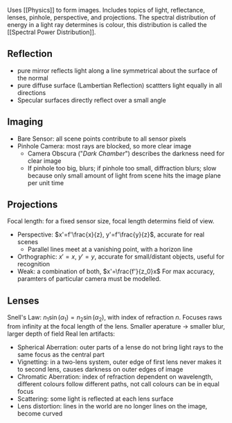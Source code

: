 Uses [[Physics]] to form images. Includes topics of light, reflectance, lenses, pinhole, perspective, and projections. 
The spectral distribution of energy in a light ray determines is colour, this distribution is called the [[Spectral Power Distribution]]. 
## Reflection
- pure mirror reflects light along a line symmetrical about the surface of the normal
- pure diffuse surface (Lambertian Reflection) scattters light equally in all directions
- Specular surfaces directly reflect over a small angle
## Imaging
- Bare Sensor: all scene points contribute to all sensor pixels
- Pinhole Camera: most rays are blocked, so more clear image
	- Camera Obscura ("*Dark Chamber*") describes the darkness need for clear image
	- If pinhole too big, blurs; if pinhole too small, diffraction blurs; slow because only small amount of light from scene hits the image plane per unit time
## Projections
Focal length: for a fixed sensor size, focal length determins field of view. 
- Perspective: $x'=f'\frac{x}{z}, y'=f'\frac{y}{z}$, accurate for real scenes
	- Parallel lines meet at a vanishing point, with a horizon line
- Orthographic: $x'=x$, $y'=y$, accurate for small/distant objects, useful for recognition
- Weak: a combination of both, $x'=\frac{f'}{z_0}x$
For max accuracy, paramters of particular camera must be modelled. 
## Lenses
Snell's Law: $n_1\sin(\alpha_1)=n_2\sin(\alpha_2)$, with index of refraction $n$. 
Focuses raws from infinity at the focal length of the lens. 
Smaller aperature -> smaller blur, larger depth of field
Real len artifacts: 
- Spherical Aberration: outer parts of a lense do not bring light rays to the same focus as the central part
- Vignetting: in a two-lens system, outer edge of first lens never makes it to second lens, causes darkness on outer edges of image
- Chromatic Aberration: index of refraction dependent on wavelength, different colours follow different paths, not call colours can be in equal focus
- Scattering: some light is reflected at each lens surface
- Lens distortion: lines in the world are no longer lines on the image, become curved